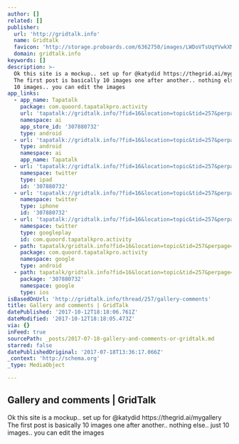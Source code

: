 ```yaml
---
author: []
related: []
publisher:
  url: 'http://gridtalk.info'
  name: Gridtalk
  favicon: 'http://storage.proboards.com/6362750/images/LWDoVTsUqYVwkXMNmswQ.ico'
  domain: gridtalk.info
keywords: []
description: >-
  Ok this site is a mockup.. set up for @katydid https://thegrid.ai/mygallery
  The first post is basically 10 images one after another.. nothing else.. just
  10 images.. you can edit the images
app_links:
  - app_name: Tapatalk
    package: com.quoord.tapatalkpro.activity
    url: 'tapatalk://gridtalk.info/?fid=16&location=topic&tid=257&perpage=15&page=1'
    namespace: ai
    app_store_id: '307880732'
    type: android
  - url: 'tapatalk://gridtalk.info/?fid=16&location=topic&tid=257&perpage=15&page=1'
    type: android
    namespace: ai
    app_name: Tapatalk
  - url: 'tapatalk://gridtalk.info/?fid=16&location=topic&tid=257&perpage=15&page=1'
    namespace: twitter
    type: ipad
    id: '307880732'
  - url: 'tapatalk://gridtalk.info/?fid=16&location=topic&tid=257&perpage=15&page=1'
    namespace: twitter
    type: iphone
    id: '307880732'
  - url: 'tapatalk://gridtalk.info/?fid=16&location=topic&tid=257&perpage=15&page=1'
    namespace: twitter
    type: googleplay
    id: com.quoord.tapatalkpro.activity
  - path: tapatalk/gridtalk.info?fid=16&location=topic&tid=257&perpage=15&page=1
    package: com.quoord.tapatalkpro.activity
    namespace: google
    type: android
  - path: tapatalk/gridtalk.info?fid=16&location=topic&tid=257&perpage=15&page=1
    package: '307880732'
    namespace: google
    type: ios
isBasedOnUrl: 'http://gridtalk.info/thread/257/gallery-comments'
title: Gallery and comments | GridTalk
datePublished: '2017-10-12T18:18:06.761Z'
dateModified: '2017-10-12T18:18:05.473Z'
via: {}
inFeed: true
sourcePath: _posts/2017-07-18-gallery-and-comments-or-gridtalk.md
starred: false
datePublishedOriginal: '2017-07-18T13:36:17.066Z'
_context: 'http://schema.org'
_type: MediaObject

---
```

<article style=""><h1>Gallery and comments | GridTalk</h1><p>Ok this site is a mockup.. set up for @katydid https://thegrid.ai/mygallery The first post is basically 10 images one after another.. nothing else.. just 10 images.. you can edit the images</p></article>